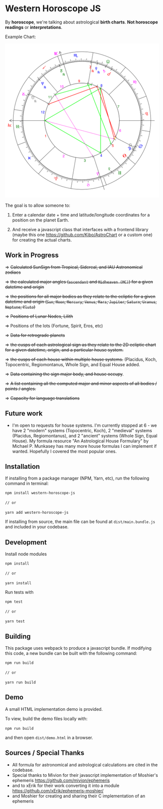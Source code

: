 # Western Horoscope JS

By **horoscope**, we're talking about astrological **birth charts**. **Not  horoscope readings** or **interpretations**.

Example Chart:

![Natal Chart Example](public/natal-chart.svg)

The goal is to allow someone to:

1) Enter a calendar date + time and latitude/longitude coordinates for a position on the planet Earth.

2) And receive a javascript class that interfaces with a frontend library (maybe this one https://github.com/Kibo/AstroChart or a custom one) for creating the actual charts.

## Work in Progress

=> ~~Calculated SunSign from Tropical, Sidereal, and IAU Astronomical zodiacs~~

=> ~~the calculated major angles (`ascendant` and `Midheaven (MC)`) for a given datetime and origin~~

=> ~~the positions for all major bodies as they relate to the ecliptic for a given datetime and origin (`Sun`, `Moon`, `Mercury`, `Venus`, `Mars`, `Jupiter`, `Saturn`, `Uranus`, `Neptune`, `Pluto`)~~

=> ~~Positions of Lunar Nodes, Lilith~~

=> Positions of the lots (Fortune, Spirit, Eros, etc)

=> ~~Data for retrograde planets~~

=> ~~the cusps of each astrological sign as they relate to the 2D ecliptic chart for a given datetime, origin, and a particular house system.~~

=> ~~the cusps of each house within multiple house systems.~~ (Placidus, Koch, Topocentric, Regiomontanus, Whole Sign, and Equal House added.

=> ~~Data containing the sign major body, and house occupy~~.

=> ~~A list containing all the computed major and minor aspects of all bodies / points / angles.~~

=> ~~Capacity for language translations~~

## Future work

- I'm open to requests for house systems. I'm currently stopped at 6 - we have 2 "modern" systems (Topocentric, Koch), 2 "medieval" systems (Placidus, Regiomontanus), and 2 "ancient" systems (Whole Sign, Equal House). My formula resource "An Astrological House Formulary" by Michael P. Munkasey has many more house formulas I can implement if wanted. Hopefully I covered the most popular ones.


## Installation

If installing from a package manager (NPM, Yarn, etc), run the following command in terminal:

```
npm install western-horoscope-js

// or

yarn add western-horoscope-js
```

If installing from source, the main file can be found at `dist/main.bundle.js` and included in your codebase.

## Development

Install node modules

```
npm install

// or

yarn install
```

Run tests with

```
npm test

// or

yarn test
```


## Building

This package uses webpack to produce a javascript bundle. If modifying this code, a new bundle can be built with the following command:

```
npm run build

// or

yarn run build
```

## Demo

A small HTML implementation demo is provided.

To view, build the demo files locally with:

`npm run build`

and then open `dist/demo.html` in a browser.

## Sources / Special Thanks
- All formula for astronomical and astrological calculations are cited in the codebase.
- Special thanks to Mivion for their javascript implementation of Moshier's ephemeris https://github.com/mivion/ephemeris
- and to xErik for their work converting it into a module https://github.com/xErik/ephemeris-moshier/
- and Moshier for creating and sharing their C implementation of an ephemeris
